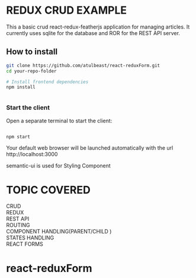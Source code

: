 # REDUX CRUD EXAMPLE

This a basic crud react-redux-featherjs application for managing articles. It currently uses sqlite for the database and ROR for the REST API server. 


##  How to install

```bash
git clone https://github.com/atulbeast/react-reduxForm.git
cd your-repo-folder

# Install frontend dependencies
npm install



```


### Start the client
Open a separate terminal to start the client:

```bash

npm start
```

Your default web browser will be launched automatically with the url http://localhost:3000

semantic-ui is used for Styling Component

# TOPIC COVERED
CRUD <br/>
REDUX <br/>
REST API <br/>
ROUTING <br/>
COMPONENT HANDLING(PARENT/CHILD ) <br/>
STATES HANDLING <br/>
REACT FORMS <br/>


# react-reduxForm
